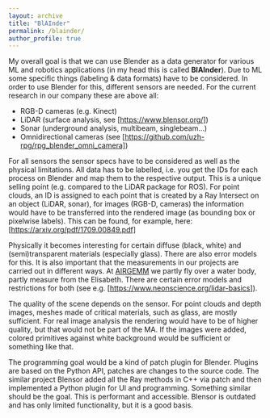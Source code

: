 ```yaml
---
layout: archive
title: "BlAInder"
permalink: /blainder/
author_profile: true
---
```


My overall goal is that we can use Blender as a data generator for various ML and robotics applications (in my head this is called **BlAInder**). Due to ML some specific things (labeling & data formats) have to be considered. In order to use Blender for this, different sensors are needed. For the current research in our company these are above all:

- RGB-D cameras (e.g. Kinect)
- LiDAR (surface analysis, see [https://www.blensor.org/])
- Sonar (underground analysis, multibeam, singlebeam...)
- Omnidirectional cameras (see [https://github.com/uzh-rpg/rpg_blender_omni_camera])

For all sensors the sensor specs have to be considered as well as the physical limitations. All data has to be labelled, i.e. you get the IDs for each process on Blender and map them to the respective output. This is a unique selling point (e.g. compared to the LiDAR package for ROS). For point clouds, an ID is assigned to each point that is created by a Ray Intersect on an object (LiDAR, sonar), for images (RGB-D, cameras) the information would have to be transferred into the rendered image (as bounding box or pixelwise labels). This can be found, for example, here: [https://arxiv.org/pdf/1709.00849.pdf]

Physically it becomes interesting for certain diffuse (black, white) and (semi)transparent materials (especially glass). There are also error models for this. It is also important that the measurements in our projects are carried out in different ways. At [AIRGEMM](https://tu-freiberg.de/airgemm) we partly fly over a water body, partly measure from the Elisabeth. There are certain error models and restrictions for both (see e.g. [https://www.neonscience.org/lidar-basics]).

The quality of the scene depends on the sensor. For point clouds and depth images, meshes made of critical materials, such as glass, are mostly sufficient. For real image analysis the rendering would have to be of higher quality, but that would not be part of the MA. If the images were added, colored primitives against white background would be sufficient or something like that. 

The programming goal would be a kind of patch plugin for Blender. Plugins are based on the Python API, patches are changes to the source code. The similar project Blensor added all the Ray methods in C++ via patch and then implemented a Python plugin for UI and programming. Something similar should be the goal. This is performant and accessible. Blensor is outdated and has only limited functionality, but it is a good basis. 
